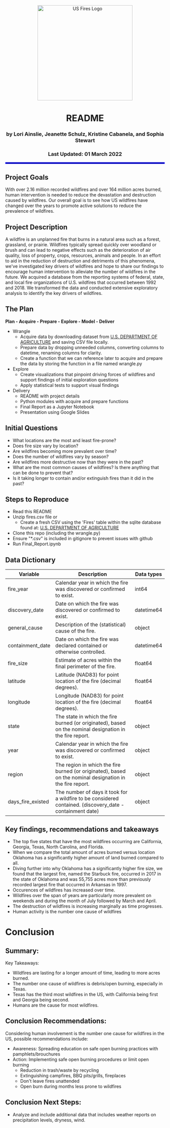
<div align="center">

<img width= "300" src="https://cdn.discordapp.com/attachments/392490318798389248/945695517004951633/jeanettes_fireart.png" alt="US Fires Logo">

# README

### by Lori Ainslie, Jeanette Schulz, Kristine Cabanela, and Sophia Stewart 
### Last Updated: 01 March 2022


</div align="center">
    
<hr style="border:2px solid blue"> </hr>

## Project Goals

With over 2.16 million recorded wildfires and over 164 million acres burned, human intervention is needed to reduce the devastation and destruction caused by wildfires. Our overall goal is to see how US wildfires have changed over the years to promote active solutions to reduce the prevalence of wildfires.

## Project Description

A wildfire is an unplanned fire that burns in a natural area such as a forest, grassland, or prairie.  Wildfires typically spread quickly over woodland or brush and can lead to negative effects such as the deterioration of air quality, loss of property, crops, resources, animals and people.  In an effort to aid in the reduction of destruction and detriments of this phenomena, we've investigated key drivers of wildfires and hope to share our findings to encourage human intervention to alleviate the number of wildfires in the future. We acquired a database from the reporting systems of federal, state, and local fire organizations of U.S. wildfires that occurred between 1992 and 2018. We transformed the data and conducted extensive exploratory analysis to identify the key drivers of wildfires.




## The Plan

**Plan - Acquire - Prepare - Explore - Model - Deliver**

- Wrangle
    - Acquire data by downloading dataset from [U.S. DEPARTMENT OF AGRICULTURE](https://www.fs.usda.gov/rds/archive/Catalog/RDS-2013-0009.5) and saving CSV file locally.
    - Prepare data by dropping unneeded columns, converting columns to datetime, renaming columns for clarity.
    - Create a function that we can reference later to acquire and prepare the data by storing the function in a file named wrangle.py
- Explore
    - Create visualizations that pinpoint driving forces of wildfires and support findings of initial exploration questions
    - Apply statistical tests to support visual findings 
- Delivery
    - README with project details
    - Python modules with acquire and prepare functions
    - Final Report as a Jupyter Notebook
    - Presentation using Google Slides




 
## Initial Questions

- What locations are the most and least fire-prone? 
- Does fire size vary by location?
- Are wildfires becoming more prevalent over time?
- Does the number of wildfires vary by season?
- Are wildfires more destructive now than they were in the past? 
- What are the most common causes of wildfires? Is there anything that can be done to prevent that?
- Is it taking longer to contain and/or extinguish fires than it did in the past?




##  Steps to Reproduce
- Read this README
- Unzip fires.csv file  or
     - Create a fresh CSV using the 'Fires' table within the sqlite database found at: [U.S. DEPARTMENT OF AGRICULTURE](https://www.fs.usda.gov/rds/archive/Catalog/RDS-2013-0009.5)  
- Clone this repo (including the wrangle.py) 
- Ensure "*.csv" is included in gitignore to prevent issues with github
- Run Final_Report.ipynb




## Data Dictionary

 

| Variable          | Description                                                  |Data types|
| ----------------- | -----------------------------------------------------------  |----------|
| fire_year         | Calendar year in which the fire was discovered or confirmed to exist. |   int64        |
| discovery_date    | Date on which the fire was discovered or confirmed to exist. |   datetime64           |
| general_cause     | Description of the (statistical) cause of the fire.          |   object         |
| containment_date  | Date on which the fire was declared contained or otherwise controlled. | datetime64         |
| fire_size         | Estimate of acres within the final perimeter of the fire.    |   float64         |
| latitude          | Latitude (NAD83) for point location of the fire (decimal degrees). |  float64         |
| longitude         | Longitude (NAD83) for point location of the fire (decimal degrees). | float64         |
| state             | The state in which the fire burned (or originated), based on the nominal designation in the fire report. |   object         |
| year             | Calendar year in which the fire was discovered or confirmed to exist. |   object         |
| region            | The region in which the fire burned (or originated), based on the nominal designation in the fire report. |   object         |
| days_fire_existed             | The number of days it took for a wildfire to be considered contained. (discovery_date - containment date) |  object         |




                
## Key findings, recommendations and takeaways
- The top five states that have the most wildfires occurring are California, Georgia, Texas, North Carolina, and Florida.
- When we compare the total amount of acres burned versus location Oklahoma has a significantly higher amount of land burned compared to all.
- Diving further into why Oklahoma has a significantly higher fire size, we found that the largest fire, named the Starbuck fire, occurred in 2017 in the state of Oklahoma and was 55,755 acres more than previously recorded largest fire that occurred in Arkansas in 1997.
- Occurences of wildfires has increased over time.
- Wildfires over the span of years are particularly more prevalent on weekends and during the month of July followed by March and April.
- The destruction of wildfires is increasing marginally as time progresses.
- Human activity is the number one cause of wildfires


 
# Conclusion

## Summary:
Key Takeaways:

- Wildfires are lasting for a longer amount of time, leading to more acres burned.
- The number one cause of wildfires is debris/open burning, especially in Texas.
- Texas has the third most wildfires in the US, with California being first and Georgia being second.
- Humans are the cause for most wildfires.


## Conclusion Recommendations:
Considering human involvement is the number one cause for wildfires in the US, possible recommendations include:
- Awareness: Spreading education on safe open burning practices with pamphlets/brouchures
- Action: Implementing safe open burning procedures or limit open burning
    - Reduction in trash/waste by recycling
    - Extinguishing campfires, BBQ pits/grills, fireplaces
    - Don't leave fires unattended
    - Open burn during months less prone to wildfires

## Conclusion Next Steps:
- Analyze and include additional data that includes weather reports on precipitation levels, dryness, wind.
